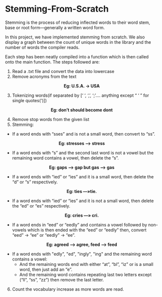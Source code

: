 # Stemming-From-Scratch
Stemming is the process of reducing inflected words to their word stem, base or root form—generally a written word form.

In this project, we have implemented stemming from scratch. We also display a graph between the count of unique words in the library and the number of words the compiler reads.

Each step has been neatly compiled into a function which is then called onto the main function. The steps followed are:

1. Read a .txt file and convert the data into lowercase
2. Remove acronyms from the text 
<p align="center">
  <b> Eg: U.S.A. → USA </b>
</p>

3. Tokenizing words(if separated by [‘ ‘, ‘,’, ‘;’.... anything except “ ‘ ” for single quotes(')]) 
<p align="center">
  <b> Eg: don’t should become dont </b>
</p>

4. Remove stop words from the given list <br>
5. Stemming:
  * If a word ends with “sses” and is not a small word, then convert to “ss”. 

<p align="center">
  <b> Eg:  stresses —> stress </b>
</p>

* If a word ends with “s” and the second last word is not a vowel but the remaining word contains a vowel, then delete the “s”. 
<p align="center">
  <b> Eg: gaps —> gap but gas —> gas </b>
</p>

* If a word ends with “ied” or “ies” and it is a small word, then delete the “d” or “s” respectively. 
<p align="center">
  <b> Eg: ties —»tie. </b>
</p>

* If a word ends with “ied” or “ies” and it is not a small word, then delete the “ed” or “es” respectively. 
<p align="center">
  <b> Eg: cries —» cri. </b>
</p>

* If a word ends in “eed” or “eedly” and contains a vowel followed by non-vowels which is then ended with the “eed” or “eedly” then, convert “eed” → “ee” or “eedly” → “ee”. 

<p align="center">
  <b> Eg: agreed —> agree, feed —> feed </b>
</p> 

* If a word ends with "edly", "ed", "ingly", "ing" and the remaining word contains a vowel:
  * And the remaining words end with either “at”, “bl”, “iz” or is a small word, then just add an “e”.
  * And the remaining word contains repeating last two letters except (“ll”, “ss”, “zz”) then remove the last letter.
6. Count the vocabulary increase as more words are read.
